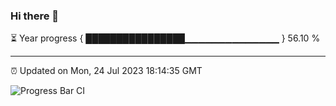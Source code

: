 ### Hi there 👋

⏳ Year progress { ████████████████▁▁▁▁▁▁▁▁▁▁▁▁▁▁ } 56.10 %

---

⏰ Updated on Mon, 24 Jul 2023 18:14:35 GMT

![Progress Bar CI](https://github.com/liununu/liununu/workflows/Progress%20Bar%20CI/badge.svg)
